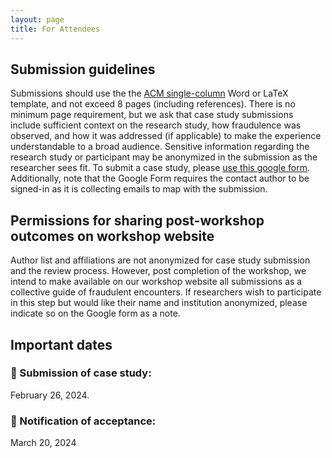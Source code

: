 ```yaml
---
layout: page
title: For Attendees
---
```

## Submission guidelines
Submissions should use the the [ACM single-column](https://chi2024.acm.org/submission-guides/chi-publication-formats/) Word or LaTeX template, and not exceed 8 pages (including references). There is no minimum page requirement, but we ask that case study submissions include sufficient context on the research study, how fraudulence was observed, and how it was addressed (if applicable) to make the experience understandable to a broad audience. Sensitive information regarding the research study or participant may be anonymized in the submission as the researcher sees fit. To submit a case study, please [use this google form](https://forms.gle/u2egyAo4wjZMNS6QA). Additionally, note that the Google Form requires the contact author to be signed-in as it is collecting emails to map with the submission. 

## Permissions for sharing post-workshop outcomes on workshop website
Author list and affiliations are not anonymized for case study submission and the review process. However, post completion of the workshop, we intend to make available on our workshop website all submissions as a collective guide of fraudulent encounters. If researchers wish to participate in this step but would like their name and institution anonymized, please indicate so on the Google form as a note.

## Important dates
### 📌 Submission of case study: 
February 26, 2024. 
### 📌 Notification of acceptance: 
March 20, 2024

